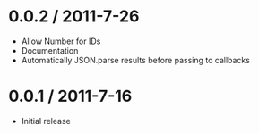 0.0.2 / 2011-7-26
==================

  * Allow Number for IDs
  * Documentation
  * Automatically JSON.parse results before passing to callbacks

0.0.1 / 2011-7-16
==================

  * Initial release
